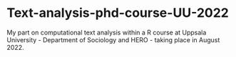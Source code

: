 # Text-analysis-phd-course-UU-2022
My part on computational text analysis within a R course at Uppsala University - Department of Sociology and HERO - taking place in August 2022.